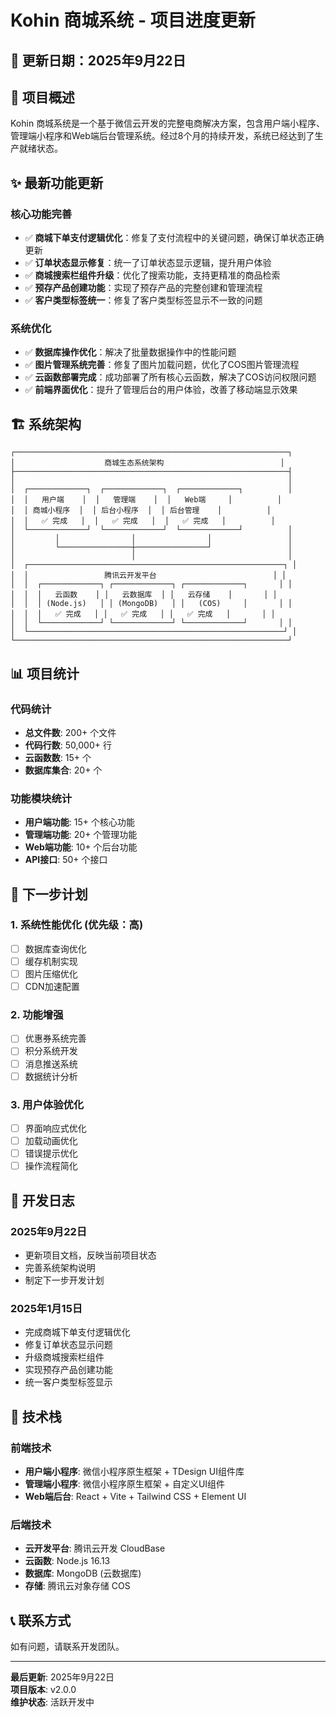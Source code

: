# Kohin 商城系统 - 项目进度更新

## 📅 更新日期：2025年9月22日

## 🎯 项目概述

Kohin 商城系统是一个基于微信云开发的完整电商解决方案，包含用户端小程序、管理端小程序和Web端后台管理系统。经过8个月的持续开发，系统已经达到了生产就绪状态。

## ✨ 最新功能更新

### 核心功能完善
- ✅ **商城下单支付逻辑优化**：修复了支付流程中的关键问题，确保订单状态正确更新
- ✅ **订单状态显示修复**：统一了订单状态显示逻辑，提升用户体验
- ✅ **商城搜索栏组件升级**：优化了搜索功能，支持更精准的商品检索
- ✅ **预存产品创建功能**：实现了预存产品的完整创建和管理流程
- ✅ **客户类型标签统一**：修复了客户类型标签显示不一致的问题

### 系统优化
- ✅ **数据库操作优化**：解决了批量数据操作中的性能问题
- ✅ **图片管理系统完善**：修复了图片加载问题，优化了COS图片管理流程
- ✅ **云函数部署完成**：成功部署了所有核心云函数，解决了COS访问权限问题
- ✅ **前端界面优化**：提升了管理后台的用户体验，改善了移动端显示效果

## 🏗️ 系统架构

```
┌─────────────────────────────────────────────────────────────┐
│                    商城生态系统架构                          │
├─────────────────────────────────────────────────────────────┤
│                                                             │
│  ┌─────────────┐  ┌─────────────┐  ┌─────────────┐          │
│  │   用户端    │  │   管理端    │  │   Web端     │          │
│  │ 商城小程序  │  │ 后台小程序  │  │ 后台管理    │          │
│  │   ✅ 完成   │  │   ✅ 完成   │  │   ✅ 完成   │          │
│  └─────────────┘  └─────────────┘  └─────────────┘          │
│         │                │                │                 │
│         └────────────────┼────────────────┘                 │
│                          │                                  │
│  ┌─────────────────────────────────────────────────────────┐ │
│  │                 腾讯云开发平台                          │ │
│  │  ┌─────────────┐ ┌─────────────┐ ┌─────────────┐       │ │
│  │  │   云函数    │ │   云数据库  │ │   云存储    │       │ │
│  │  │ (Node.js)   │ │ (MongoDB)   │ │   (COS)     │       │ │
│  │  │   ✅ 完成   │ │   ✅ 完成   │ │   ✅ 完成   │       │ │
│  │  └─────────────┘ └─────────────┘ └─────────────┘       │ │
│  └─────────────────────────────────────────────────────────┘ │
└─────────────────────────────────────────────────────────────┘
```

## 📊 项目统计

### 代码统计
- **总文件数**: 200+ 个文件
- **代码行数**: 50,000+ 行
- **云函数数**: 15+ 个
- **数据库集合**: 20+ 个

### 功能模块统计
- **用户端功能**: 15+ 个核心功能
- **管理端功能**: 20+ 个管理功能
- **Web端功能**: 10+ 个后台功能
- **API接口**: 50+ 个接口

## 🚀 下一步计划

### 1. 系统性能优化 (优先级：高)
- [ ] 数据库查询优化
- [ ] 缓存机制实现
- [ ] 图片压缩优化
- [ ] CDN加速配置

### 2. 功能增强
- [ ] 优惠券系统完善
- [ ] 积分系统开发
- [ ] 消息推送系统
- [ ] 数据统计分析

### 3. 用户体验优化
- [ ] 界面响应式优化
- [ ] 加载动画优化
- [ ] 错误提示优化
- [ ] 操作流程简化

## 📝 开发日志

### 2025年9月22日
- 更新项目文档，反映当前项目状态
- 完善系统架构说明
- 制定下一步开发计划

### 2025年1月15日
- 完成商城下单支付逻辑优化
- 修复订单状态显示问题
- 升级商城搜索栏组件
- 实现预存产品创建功能
- 统一客户类型标签显示

## 🔧 技术栈

### 前端技术
- **用户端小程序**: 微信小程序原生框架 + TDesign UI组件库
- **管理端小程序**: 微信小程序原生框架 + 自定义UI组件
- **Web端后台**: React + Vite + Tailwind CSS + Element UI

### 后端技术
- **云开发平台**: 腾讯云开发 CloudBase
- **云函数**: Node.js 16.13
- **数据库**: MongoDB (云数据库)
- **存储**: 腾讯云对象存储 COS

## 📞 联系方式

如有问题，请联系开发团队。

---

**最后更新**: 2025年9月22日  
**项目版本**: v2.0.0  
**维护状态**: 活跃开发中

